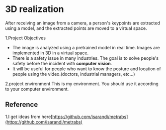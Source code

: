 # 3D realization
After receiving an image from a camera, a person's keypoints are extracted using a model, and the extracted points are moved to a virtual space.



1.Project Objectives
* The image is analyzed using a pretrained model in real time. Images are implemented in 3D in a virtual space.
* There is a safety issue in many industries. The goal is to solve people's safety before the incident with **computer vision**.
* It will be useful for people who want to know the posture and location of people using the video.(doctors, industrial managers, etc...)


2.project environment
This is my environment. You should use it according to your computer environment.


## Reference
1.I get ideas from here[https://github.com/isarandi/metrabs](https://github.com/isarandi/metrabs)
